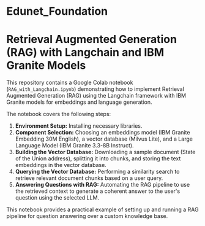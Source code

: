 # Edunet_Foundation
# Retrieval Augmented Generation (RAG) with Langchain and IBM Granite Models

This repository contains a Google Colab notebook (`RAG_with_Langchain.ipynb`) demonstrating how to implement Retrieval Augmented Generation (RAG) using the Langchain framework with IBM Granite models for embeddings and language generation.

The notebook covers the following steps:

1.  **Environment Setup:** Installing necessary libraries.
2.  **Component Selection:** Choosing an embeddings model (IBM Granite Embedding 30M English), a vector database (Milvus Lite), and a Large Language Model (IBM Granite 3.3-8B Instruct).
3.  **Building the Vector Database:** Downloading a sample document (State of the Union address), splitting it into chunks, and storing the text embeddings in the vector database.
4.  **Querying the Vector Database:** Performing a similarity search to retrieve relevant document chunks based on a user query.
5.  **Answering Questions with RAG:** Automating the RAG pipeline to use the retrieved context to generate a coherent answer to the user's question using the selected LLM.

This notebook provides a practical example of setting up and running a RAG pipeline for question answering over a custom knowledge base.
